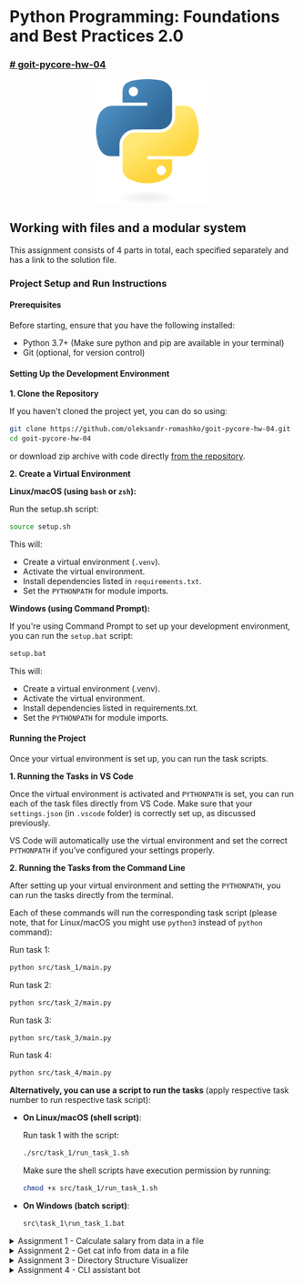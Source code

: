 # Python Programming: Foundations and Best Practices 2.0

### [# goit-pycore-hw-04](https://github.com/topics/goit-pycore-hw-04)

<p align="center">
  <img align="center" src="./assets/thumbnail.svg" width="200" title="Project thumbnail" alt="project thumbnail">
</p>


## Working with files and a modular system

This assignment consists of 4 parts in total, each specified separately and has a link to the solution file.

### Project Setup and Run Instructions

#### Prerequisites

Before starting, ensure that you have the following installed:

* Python 3.7+ (Make sure python and pip are available in your terminal)
* Git (optional, for version control)

#### Setting Up the Development Environment

**1. Clone the Repository**

If you haven't cloned the project yet, you can do so using:

```bash
git clone https://github.com/oleksandr-romashko/goit-pycore-hw-04.git
cd goit-pycore-hw-04
```

or download zip archive with code directly [from the repository](https://github.com/oleksandr-romashko/goit-pycore-hw-04/archive/refs/heads/main.zip).

**2. Create a Virtual Environment**

**Linux/macOS (using `bash` or `zsh`):**

Run the setup.sh script:

```bash
source setup.sh
```

This will:
* Create a virtual environment (`.venv`).
* Activate the virtual environment.
* Install dependencies listed in `requirements.txt`.
* Set the `PYTHONPATH` for module imports.

**Windows (using Command Prompt):**

If you're using Command Prompt to set up your development environment, you can run the `setup.bat` script:

```cmd
setup.bat
```
This will:
* Create a virtual environment (.venv).
* Activate the virtual environment.
* Install dependencies listed in requirements.txt.
* Set the `PYTHONPATH` for module imports.

#### Running the Project
Once your virtual environment is set up, you can run the task scripts.

**1. Running the Tasks in VS Code**

Once the virtual environment is activated and `PYTHONPATH` is set, you can run each of the task files directly from VS Code. Make sure that your `settings.json` (in `.vscode` folder) is correctly set up, as discussed previously.

VS Code will automatically use the virtual environment and set the correct `PYTHONPATH` if you’ve configured your settings properly.

**2. Running the Tasks from the Command Line**

After setting up your virtual environment and setting the `PYTHONPATH`, you can run the tasks directly from the terminal.

Each of these commands will run the corresponding task script (please note, that for Linux/macOS you might use `python3` instead of `python` command):

Run task 1:

```bash
python src/task_1/main.py
```

Run task 2:

```bash
python src/task_2/main.py
```

Run task 3:

```bash
python src/task_3/main.py
```

Run task 4:

```bash
python src/task_4/main.py
```

**Alternatively, you can use a script to run the tasks** (apply respective task number to run respective task script):

* **On Linux/macOS (shell script)**:

  Run task 1 with the script:
  ```bash
  ./src/task_1/run_task_1.sh
  ```

  Make sure the shell scripts have execution permission by running:

  ```bash
  chmod +x src/task_1/run_task_1.sh
  ```

* **On Windows (batch script)**:

  ```cmd
  src\task_1\run_task_1.bat
  ```

<details>

<summary>Assignment 1 - Calculate salary from data in a file</summary>

#### Solution:

Solution for this task is located in the following files:
* [./src/task_1/main.py](./src/task_1/main.py) - main entry point file.
* [./src/task_1/salary_calculator.py](./src/task_1/salary_calculator.py) - file with main business logic.

Result screenshot - file with no issues:

<p align="center">
  <img align="left" src="./assets/results/task_1_result_no_issues.png" title="task 1 screenshot no issues" alt="result screenshot">
</p>

Result screenshot - file with issues:

<p align="center">
  <img align="left" src="./assets/results/task_1_result_with_issues.png" title="task 1 screenshot with issues" alt="result screenshot">
</p>
.

#### Task description:

There is a text file containing information about the monthly salaries of developers in your company.
Each line in the file includes a developer's full name and their salary, separated by a comma (with no spaces).

Example:
```
Alex Korp,3000  
Nikita Borisenko,2000  
Sitarama Raju,1000
```

The task is to write a function called `total_salary(path)` that analyzes this file and returns the total and average salary of all developers.

#### Task requirements:

1. The function `total_salary(path)` must accept a single argument — the path to the text file.
2. The file contains salary data separated by commas. Each line represents one developer.
3. The function should:
   1. Analyze the file
   2. Calculate the total salary
   3. Calculate the average salary
4. The function must return a tuple of two numbers: total salary and average salary.


#### Recommendations to the implementation:

1. Use a context manager `with` to read the file.
2. Don't forget to set the encoding when opening the file.
3. Use the `split(',')` method to separate the name and salary in each line.
4. Compute the total sum of all salaries, then divide it by the number of developers to get the average.
5. Handle possible exceptions, such as the file not existing.

#### Evaluation criteria:

1. The function must correctly calculate the total and average salaries.
2. It should handle cases where the file is missing or invalid.
3. The code should be clean, well-structured, and easy to understand.

#### Example:

Function usage:

```python
total, average = total_salary("path/to/salary_file.txt")
print(f"Загальна сума заробітної плати: {total}, Середня заробітна плата: {average}")
```

Expected result:

```shell
Загальна сума заробітної плати: 6000, Середня заробітна плата: 2000
```

</details>

<details>

<summary>Assignment 2 - Get cat info from data in a file</summary>

#### Solution:

Solution for this task is located in the following files:
* [./src/task_2/main.py](./src/task_2/main.py) - main entry point file.
* [./src/task_2/cats_inventory.py](./src/task_2/cats_inventory.py) - file with main business logic.

Result screenshot - file with no issues:

<p align="center">
  <img align="left" src="./assets/results/task_2_result_no_issues.png" title="task 2 screenshot no issues" alt="result screenshot">
</p>

Result screenshot - file with issues:

<p align="center">
  <img align="left" src="./assets/results/task_2_result_with_issues.png" title="task 2 screenshot with issues" alt="result screenshot">
</p>
.

#### Task description:

There is a text file containing information about cats. Each line of the file contains a unique identifier for the cat, its name, and age, separated by a comma. 

For example:
```
60b90c1c13067a15887e1ae1,Tayson,3
60b90c2413067a15887e1ae2,Vika,1
60b90c2e13067a15887e1ae3,Barsik,2
60b90c3b13067a15887e1ae4,Simon,12
60b90c4613067a15887e1ae5,Tessi,5
```

The task is to develop a function `get_cats_info(path)` that reads this file and returns a list of dictionaries containing information about each cat.

#### Task requirements:

1. The function `get_cats_info(path)` should accept one argument - the path to the text file (`path`).
2. The file contains data about cats, with each record containing a unique identifier, the cat's name, and age.
3. The function should return a list of dictionaries, where each dictionary contains information about one cat.

#### Recommendations to the implementation:

1. Use `with` to safely read the file.
2. Remember to set the file encoding when opening files.
3. For each line in the file, use `split(',')` to get the identifier, name, and age of the cat.
4. Create a dictionary with keys "`id`", "`name`", and "`age`" for each cat, and add it to the list, which will be returned.
5. Handle possible exceptions related to reading the file.

#### Evaluation criteria:

1. The function should correctly process the data and return the correct list of dictionaries.
2. Proper exception and error handling should be implemented.
3. The code should be clean, well-structured, and easy to understand.

#### Example:

Function usage:

```python
cats_info = get_cats_info("path/to/cats_file.txt")
print(cats_info)
```

Expected result:

```shell
[
    {"id": "60b90c1c13067a15887e1ae1", "name": "Tayson", "age": "3"},
    {"id": "60b90c2413067a15887e1ae2", "name": "Vika", "age": "1"},
    {"id": "60b90c2e13067a15887e1ae3", "name": "Barsik", "age": "2"},
    {"id": "60b90c3b13067a15887e1ae4", "name": "Simon", "age": "12"},
    {"id": "60b90c4613067a15887e1ae5", "name": "Tessi", "age": "5"},
]
```

</details>

<details>

<summary>Assignment 3 - Directory Structure Visualizer</summary>

#### Solution:

Solution for this task is located in the following files:
* [./src/task_3/main.py](./src/task_3/main.py) - main entry point file with main business logic.

Result screenshot - with provided path to folder as argument:

<p align="center">
  <img align="left" src="./assets/results/task_3_result_with_path_arg.png" title="task 3 screenshot with path as arg" alt="result screenshot">
</p>

Result screenshot - with no arguments (uses current run folder path):

<p align="center">
  <img align="left" src="./assets/results/task_3_result_no_path_arg.png" title="task 3 screenshot no path arg" alt="result screenshot">
</p>
.

#### Task description:

Create a Python script that accepts a directory path as a command-line argument and visualizes the structure of that directory, displaying the names of all subdirectories and files. For better visual distinction, use different colors for directories and files.

#### Recommendations to the implementation:

1. First, install **colorama**. Use virtual environment and install package using `pip`.
2. Use `sys` module to get the path argument from the command line.
3. Use `pathlib` to work with files and directories.
4. Use `colorama` for styled terminal output.

#### Evaluation criteria:

1. Use of a virtual environment.
2. Correct handling and validation of the input directory path.
3. Accurate and visually structured output of the directory tree.
4. Proper use of colors for files and folders using **colorama**.
5. Code quality: readability, structure, comments.

#### Example:

If you run the script and pass an absolute path to a directory as a parameter:

```bash
python hw03.py /path/to/your/directory
```

This will result in the terminal displaying a list of all subdirectories and files in the specified directory, using different colors for directories and files to make the file structure easier to read visually.

For a directory with the following structure:

```
📦picture
 ┣ 📂Logo
 ┃ ┣ 📜IBM+Logo.png
 ┃ ┣ 📜ibm.svg
 ┃ ┗ 📜logo-tm.png
 ┣ 📜bot-icon.png
 ┗ 📜mongodb.jpg
```

The script should output a similar structure.

![task 3 output example](./assets/task_3_output_example.png)

</details>

<details>

<summary>Assignment 4 - CLI assistant bot</summary>

#### Solution:

Solution for this task is located in the [./src/task_4/](./src/task_4/) folder, specifically in the following files:
* [src/task_4/main.py](src/task_4/main.py) - main entry point file.
* [src/task_4/input_parser.py](src/task_4/input_parser.py) - user input parser.
* [src/task_4/contacts_validator.py](src/task_4/contacts_validator.py) - file with validation functions
* [src/task_4/contacts_handler.py](src/task_4/contacts_handler.py) - File with main business logic related to contacts management.
* [src/task_4/constants.py](src/task_4/constants.py) - file with constants (may be moved e.g. into utils folder later).

Result screenshot - happy path:

<p align="center">
  <img align="left" src="./assets/results/task_4_result_happy_path.png" title="task 4 screenshot happy path" alt="result screenshot">
</p>
.

#### Task description:

Create a console assistant bot that will recognize commands entered from the keyboard and respond according to the input command.

In this work focus would be on the interface of the assistant bot itself. The simplest and most convenient interface at the early stages of development is a console application CLI (Command Line Interface). A CLI is relatively easy to implement.

Any CLI consists of three main components:

* **Command parser** - the part responsible for analyzing the strings entered by the user, extracting keywords and command modifiers.
* **Command handler functions** - a set of functions (also known as handlers) responsible for directly executing the commands.
* **Request-response loop** - this part of the application is responsible for receiving input from the user and returning the response from the handler function.

In the first stage, our assistant bot should be able to:

* store a name and phone number,
* find a phone number by name,
* update a saved phone number,
* display all saved records in the console.

To implement this simple logic, we will use a dictionary, where the user's name is the key and the phone number is the value.

#### Task requirements:

* The program must have a main() function that manages the main command-processing loop.
* Implement a parse_input() function that will parse the user input string into a command and its arguments. Commands and arguments must be recognized regardless of input case (case-insensitive).
* Your program must wait for user input and process it using the appropriate handler functions. If the user enters the command "exit" or "close", the program should terminate.
* Write handler functions for different commands, such as add_contact(), change_contact(), show_phone(), etc.
* Use a Python dictionary to store names and phone numbers. The name will be the key, and the phone number will be the value.
* Your program must be able to identify and notify the user of incorrectly entered commands.

#### Recommendations to the implementation:

First, we need to systematize the format of commands for our console assistant bot. This will help us understand which functions we need to create for each command. Let’s do that:

1. The "hello" command
For now, this doesn’t require a separate function; a simple print will do:
* Input: "hello"
* Output: "How can I help you?"

2. The "add [name] [phone number]" command
We’ll create a function add_contact for this command:
* Input: "add John 1234567890"
* Output: "Contact added."

3. The "change [name] [new phone number]" command
We'll create a function change_contact for this:
* Input: "change John 0987654321"
* Output: "Contact updated." or an error message if the name isn't found

4. The "phone [name]" command
We’ll create a function show_phone for this:
* Input: "phone John"
* Output: [phone number] or an error message if the name isn't found

5. The "all" command
We’ll create a function show_all for this:
* Input: "all"
* Output: All saved contacts with their phone numbers

6. The "close" or "exit" commands
Since these should terminate the program, we don’t need a separate function:
* Input: either of these words
* Output: "Good bye!" and the bot stops running

Any command that doesn’t match the formats above will be considered invalid, and the bot will output: "Invalid command."

Let's Start with a Simple Version of the CLI Bot:
```python
def main():
    print("Welcome to the assistant bot!")
    while True:
        command = input("Enter a command: ").strip().lower()

        if command in ["close", "exit"]:
            print("Good bye!")
            break
        elif command == "hello":
            print("How can I help you?")
        else:
            print("Invalid command.")

if __name__ == "__main__":
    main()
```

When the program starts, it prints "`Welcome to the assistant bot!`" and enters an infinite loop, waiting for user input.

If the user enters "close" or "exit", the program prints "Good bye!" and ends.

```python
if command in ["close", "exit"]:
    print("Good bye!")
    break
```

If the user enters "hello", it responds with "How can I help you?".
Any other command results in: "Invalid command."

Example output:

```bash
Welcome to the assistant bot!
Enter a command: test
Invalid command.
Enter a command: hello
How can I help you?
Enter a command: exit
Good bye!
This code creates a basic interactive command-line assistant that responds to a limited set of commands. It implements a request-response loop which is a great starting point for adding more functionality in future assignments.

Now Let’s Add a Command Parser
We’ll rewrite the code like this:

python
Copy
Edit
def parse_input(user_input):
    cmd, *args = user_input.split()
    cmd = cmd.strip().lower()
    return cmd, *args

def main():
    print("Welcome to the assistant bot!")
    while True:
        user_input = input("Enter a command: ")
        command, *args = parse_input(user_input)

        if command in ["close", "exit"]:
            print("Good bye!")
            break
        elif command == "hello":
            print("How can I help you?")
        else:
            print("Invalid command.")

if __name__ == "__main__":
    main()
```
 
... etc.

#### Evaluation criteria:

1. The bot must run in an infinite loop, waiting for the user’s command.
2. The bot terminates its execution if it encounters the words "close" or "exit".
3. The bot is not case-sensitive to the input commands.
4. The bot accepts the following commands:
    1. "hello" → responds in the console with the message: "How can I help you?"
    2. "add username phone" → with this command, the bot stores a new contact in memory (e.g., in a dictionary). The user provides a username and a phone number, separated by a space.
    3. "change username phone" → with this command, the bot updates the phone number for an existing contact username.
    4. "phone username" → with this command, the bot displays the phone number for the specified contact username.
    5. "all" → with this command, the bot outputs all saved contacts with their phone numbers in the console.
    6. "close", "exit" → when either of these commands is entered, the bot outputs "Good bye!" in the console and exits.
5. The logic for these commands must be implemented in separate functions, and each of these functions should take one or more strings as input and return a string.
6. All user interaction (i.e., print() and input()) should occur only in the main() function.

</details>